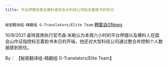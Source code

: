 ```yaml
---
title: 平台停摆及极左爆料者攻击大科技公司标志着脸书的末日
---
```

`秘密翻译组-精翻组 G-Translators/Elite Team` [轉載自GNews](https://gnews.org/zh-hans/1586655/)

10/8/2021 盖特首席执行官杰森·米勒认为本周六小时的平台停摆以及爆料人在国会山作证指控标志着脸书末日的开端，他还对大型科技公司通过整合并控制个人数据感到担忧。

By： 【秘密翻译组-精翻组 G-Translators/Elite Team】
